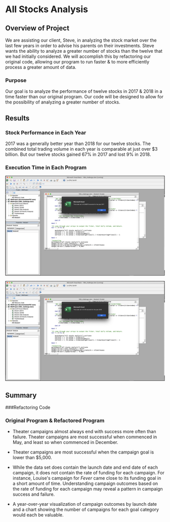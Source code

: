 # All Stocks Analysis

## Overview of Project

We are assisting our client, Steve, in analyzing the stock market over the last few years in order to advise his parents on their investments. Steve wants the ability to analyze a greater number of stocks than the twelve that we had initially considered. We will accomplish this by refactoring our original code, allowing our program to run faster & to more efficiently process a greater amount of data.

### Purpose

Our goal is to analyze the performance of twelve stocks in 2017 & 2018 in a time faster than our original program. Our code will be designed to allow for the possibility of analyzing a greater number of stocks.

## Results

### Stock Performance in Each Year

2017 was a generally better year than 2018 for our twelve stocks. The combined total trading volume in each year is comparable at just over $3 billion. But our twelve stocks gained 67% in 2017 and lost 9% in 2018.

### Execution Time in Each Program



![2017 Run Time](/resources/VBA_Challenge_2017.png)



![2018 Run Time](/resources/VBA_Challenge_2018.png)

## Summary

###Refactoring Code



### Original Program & Refactored Program

- Theater campaigns almost always end with success more often than failure. Theater campaigns are most successful when commenced in May, and least so when commenced in December.

- Theater campaigns are most successful when the campaign goal is lower than $5,000.

- While the data set does contain the launch date and end date of each campaign, it does not contain the rate of funding for each campaign. For instance, Louise's campaign for *Fever* came close to its funding goal in a short amount of time. Understanding campaign outcomes based on the rate of funding for each campaign may reveal a pattern in campaign success and failure.

- A year-over-year visualization of campaign outcomes by launch date and a chart showing the number of campaigns for each goal category would each be valuable.